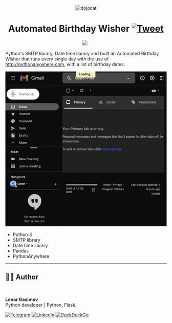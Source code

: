 <p align="center">
<img src="https://media.giphy.com/media/6wcBC9tsubD5jrDL6g/giphy.gif" align="center" alt="dojocat"/>
<h1 align="center">Automated Birthday Wisher
    <a href="https://twitter.com/intent/tweet?&url=https://github.com/lenargasimov/birthday-wisher&via=lenargasimov&hashtags=python,smtp,pandas,birthday,wisher">
      <img alt="Tweet" src="https://img.shields.io/twitter/url/http/shields.io.svg?style=social" />
    </a>
</h1>
</p>

<p align="center">
    <img src="https://img.shields.io/github/last-commit/lenargasimov/birthday-wisher?style=plastic">
    <img src="https://img.shields.io/github/forks/lenargasimov/birthday-wisher.svg" alt="">
    <img src="https://img.shields.io/github/stars/lenargasimov/birthday-wisher.svg" alt="">
</p>

Python's SMTP library, Date time library and built an Automated Birthday Wisher that runs every single day with the use of http://pythonanywhere.com, with a list of birthday dates.

![birthday](birthday.gif)

- Python 3
- SMTP library
- Date time library
- Pandas
- PythonAnywhere

---

## 👨‍💻 Author

<img style="border-radius: 50%" src="https://github.com/lenargasimov.png" width="100px;" alt=""/>
<br>
  
<p>
<b>Lenar Gasimov</b><br>Python developer | Python, Flask.</p>
    
[![Telegram](https://img.shields.io/badge/Telegram-2CA5E0?style=for-the-badge&logo=telegram&logoColor=white)](https://t.me/lenargasimov)
[![Linkedin](https://img.shields.io/badge/linkedin-%230077B5.svg?&style=for-the-badge&logo=linkedin&logoColor=white)](https://www.linkedin.com/in/lenargasimov)
[![DuckDuckGo](https://img.shields.io/badge/email-DE5833?style=for-the-badge&logo=DuckDuckGo&logoColor=white)](mailto:lenargasimov@duck.com)




